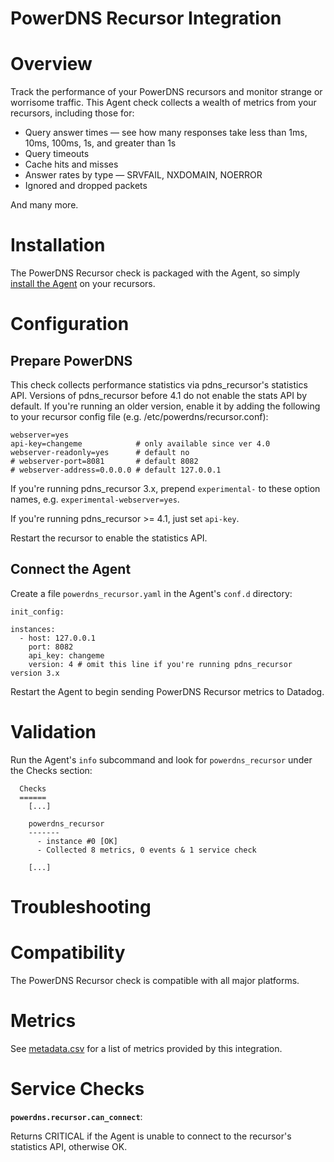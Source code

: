 # PowerDNS Recursor Integration

# Overview

Track the performance of your PowerDNS recursors and monitor strange or worrisome traffic. This Agent check collects a wealth of metrics from your recursors, including those for:

* Query answer times — see how many responses take less than 1ms, 10ms, 100ms, 1s, and greater than 1s
* Query timeouts
* Cache hits and misses
* Answer rates by type — SRVFAIL, NXDOMAIN, NOERROR
* Ignored and dropped packets

And many more.

# Installation

The PowerDNS Recursor check is packaged with the Agent, so simply [install the Agent](https://app.datadoghq.com/account/settings#agent) on your recursors.

# Configuration

## Prepare PowerDNS

This check collects performance statistics via pdns_recursor's statistics API. Versions of pdns_recursor before 4.1 do not enable the stats API by default. If you're running an older version, enable it by adding the following to your recursor config file (e.g. /etc/powerdns/recursor.conf):

```
webserver=yes
api-key=changeme            # only available since ver 4.0
webserver-readonly=yes      # default no
# webserver-port=8081       # default 8082
# webserver-address=0.0.0.0 # default 127.0.0.1
```

If you're running pdns_recursor 3.x, prepend `experimental-` to these option names, e.g. `experimental-webserver=yes`.

If you're running pdns_recursor >= 4.1, just set `api-key`.

Restart the recursor to enable the statistics API.

## Connect the Agent

Create a file `powerdns_recursor.yaml` in the Agent's `conf.d` directory:

```
init_config:

instances:
  - host: 127.0.0.1
    port: 8082
    api_key: changeme
    version: 4 # omit this line if you're running pdns_recursor version 3.x
```

Restart the Agent to begin sending PowerDNS Recursor metrics to Datadog.

# Validation

Run the Agent's `info` subcommand and look for `powerdns_recursor` under the Checks section:

```
  Checks
  ======
    [...]

    powerdns_recursor
    -------
      - instance #0 [OK]
      - Collected 8 metrics, 0 events & 1 service check

    [...]
```

# Troubleshooting

# Compatibility

The PowerDNS Recursor check is compatible with all major platforms.

# Metrics

See [metadata.csv](https://github.com/DataDog/integrations-core/blob/master/powerdns_recursor/metadata.csv) for a list of metrics provided by this integration.

# Service Checks

**`powerdns.recursor.can_connect`**:

Returns CRITICAL if the Agent is unable to connect to the recursor's statistics API, otherwise OK.

